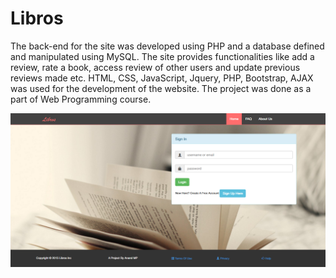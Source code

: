 # Libros

The back-end for the site was developed using PHP and a database defined and manipulated using MySQL. 
The site provides functionalities like add a review, rate a book, access review of other users and update previous reviews made etc.
HTML, CSS, JavaScript, Jquery, PHP, Bootstrap, AJAX was used for the development of the website.
The project was done as a part of Web Programming course.

![Home screen](https://github.com/Anand-M-P/Libros/blob/master/screenshots/home.PNG)
